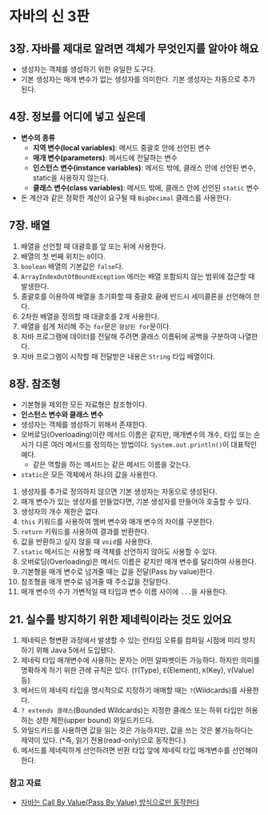 # 자바의 신 3판

## 3장. 자바를 제대로 알려면 객체가 무엇인지를 알아야 해요

- 생성자는 객체를 생성하기 위한 유일한 도구다.
- 기본 생성자는 매개 변수가 없는 생성자를 의미한다. 기본 생성자는 자동으로 추가된다.

## 4장. 정보를 어디에 넣고 싶은데

- **변수의 종류**
    - **지역 변수(local variables)**: 메서드 중괄호 안에 선언된 변수
    - **매개 변수(parameters)**: 메서드에 전달하는 변수
    - **인스턴스 변수(instance variables)**: 메서드 밖에, 클래스 안에 선언된 변수, static을 사용하지 않는다.
    - **클래스 변수(class variables)**: 메서드 밖에, 클래스 안에 선언된 `static` 변수
- 돈 계산과 같은 정확한 계산이 요구될 때 `BigDecimal` 클래스를 사용한다.

## 7장. 배열

1. 배열을 선언할 때 대괄호를 앞 또는 뒤에 사용한다.
2. 배열의 첫 번째 위치는 `0`이다.
3. `boolean` 배열의 기본값은 `false`다.
4. `ArrayIndexOutOfBoundException` 에러는 배열 포함되지 않는 범위에 접근할 때 발생한다.
5. 중괄호를 이용하여 배열을 초기화할 때 중괄호 끝에 반드시 세미콜론을 선언해야 한다.
6. 2차원 배열을 정의할 때 대괄호를 2개 사용한다.
7. 배열을 쉽게 처리해 주는 `for`문은 `향상된 for`문이다.
8. 자바 프로그램에 데이터를 전달해 주려면 클래스 이름뒤에 공백을 구분하여 나열한다.
9. 자바 프로그램이 시작할 때 전달받은 내용은 `String` 타입 배열이다.

## 8장. 참조형

- 기본형을 제외한 모든 자료형은 참조형이다.
- **인스턴스 변수와 클래스 변수**
- 생성자는 객체를 생성하기 위해서 존재한다.
- 오버로딩(Overloading)이란 메서드 이름은 같지만, 매개변수의 개수, 타입 또는 순서가 다른 여러 메서드를 정의하는 방법이다. `System.out.println()`이 대표적인 예다.
    - 같은 역할을 하는 메서드는 같은 메서드 이름을 갖는다.
- `static`은 모든 객체에서 하나의 값을 사용한다.

1. 생성자를 추가로 정의하지 않으면 기본 생성자는 자동으로 생성된다.
2. 매개 변수가 있는 생성자를 만들었다면, 기본 생성자를 만들어야 호출할 수 있다.
3. 생성자의 개수 제한은 없다.
4. `this` 키워드를 사용하여 멤버 변수와 매개 변수의 차이를 구분한다.
5. `return` 키워드를 사용하여 결과를 반환한다.
6. 값을 반환하고 싶지 않을 때 `void`를 사용한다.
7. `static` 메서드는 사용할 때 객체를 선언하지 않아도 사용할 수 있다.
8. 오버로딩(Overloading)은 메서드 이름은 같지만 매개 변수를 달리하여 사용한다.
9. 기본형을 매개 변수로 넘겨줄 때는 값을 전달(Pass by value)한다.
10. 참조형을 매개 변수로 념겨줄 때 주소값을 전달한다.
11. 매개 변수의 수가 가변적일 때 타입과 변수 이름 사이에 `...`을 사용한다.

## 21. 실수를 방지하기 위한 제네릭이라는 것도 있어요

1. 제네릭은 형변환 과정에서 발생할 수 있는 런타임 오류를 컴파일 시점에 미리 방지하기 위해 Java 5에서 도입됐다.
2. 제네릭 타입 매개변수에 사용하는 문자는 어떤 알파벳이든 가능하다. 하지만 의미를 명확하게 하기 위한 관례 규칙은 있다. (`T`(Type), `E`(Element), `K`(Key), `V`(Value) 등)
3. 메서드의 제네릭 타입을 명시적으로 지정하기 애매할 때는 `?`(Wildcards)를 사용한다.
4. `? extends 클래스`(Bounded Wildcards)는 지정한 클래스 또는 하위 타입만 허용하는 상한 제한(upper bound) 와일드카드다.
5. 와일드카드를 사용하면 값을 읽는 것은 가능하지만, 값을 쓰는 것은 불가능하다는 제약이 있다. (*즉, 읽기 전용(read-only)으로 동작한다.)
6. 메서드를 제네릭하게 선언하려면 반환 타입 앞에 제네릭 타입 매개변수를 선언해야 한다.

### 참고 자료

- [자바는 Call By Value(Pass By Value) 방식으로만 동작한다](https://mangkyu.tistory.com/322)
